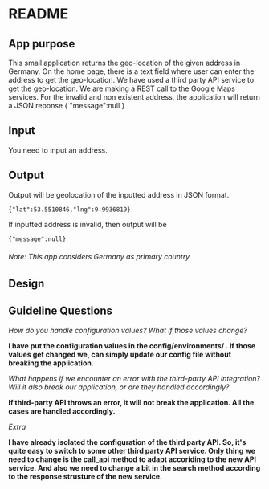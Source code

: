 # README

## App purpose
This small application returns the geo-location of the given address in Germany.
On the home page, there is a text field where user can enter the address to get the geo-location.
We have used a third party API service to get the geo-location. We are making a REST call to the Google Maps services.
For the invalid and non existent address, the application will return a JSON reponse { "message":null }

## Input
You need to input an address.

## Output
Output will be geolocation of the inputted address in JSON format.

`{"lat":53.5510846,"lng":9.9936819}`

If inputted address is invalid, then output will be 

`{"message":null}`

###### Note: This app considers Germany as primary country

## Design

## Guideline Questions

*How do you handle configuration values? What if those values change?*

**I have put the configuration values in the config/environments/ . If those values get changed we, can simply update our config file without breaking the application.**

*What happens if we encounter an error with the third-party API integration? Will it
also break our application, or are they handled accordingly?*

**If third-party API throws an error, it will not break the application. All the cases are handled accordingly.**

*Extra*

**I have already isolated the configuration of the third party API. So, it's quite easy to switch to some other third party API service. Only thing we need to change is the call_api method to adapt accoriding to the new API service. And also we need to change a bit in the search method according to the response strusture of the new service.**

